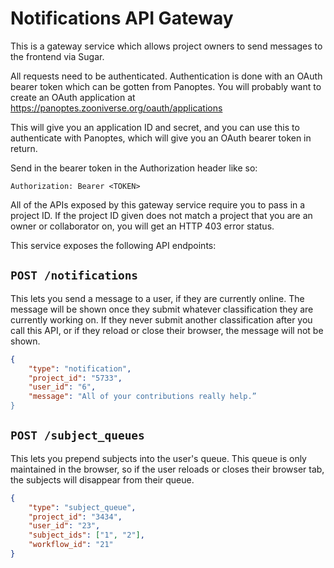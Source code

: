 # Notifications API Gateway

This is a gateway service which allows project owners to send messages to the
frontend via Sugar.

All requests need to be authenticated. Authentication is done with an OAuth
bearer token which can be gotten from Panoptes. You will probably want to create
an OAuth application at https://panoptes.zooniverse.org/oauth/applications

This will give you an application ID and secret, and you can use this to
authenticate with Panoptes, which will give you an OAuth bearer token in
return.

Send in the bearer token in the Authorization header like so:

```
Authorization: Bearer <TOKEN>
```

All of the APIs exposed by this gateway service require you to pass in a
project ID.  If the project ID given does not match a project that you are an
owner or collaborator on, you will get an HTTP 403 error status.

This service exposes the following API endpoints:

## `POST /notifications`

This lets you send a message to a user, if they are currently online. The
message will be shown once they submit whatever classification they are
currently working on. If they never submit another classification after
you call this API, or if they reload or close their browser, the message will
not be shown.

```json
{
    "type": "notification",
    "project_id": "5733",
    "user_id": "6",
    "message": "All of your contributions really help.”
}
```

## `POST /subject_queues`

This lets you prepend subjects into the user's queue. This queue is only
maintained in the browser, so if the user reloads or closes their browser tab,
the subjects will disappear from their queue.

```json
{
    "type": "subject_queue",
    "project_id": "3434",
    "user_id": "23",
    "subject_ids": ["1", "2"],
    "workflow_id": "21"
}
```